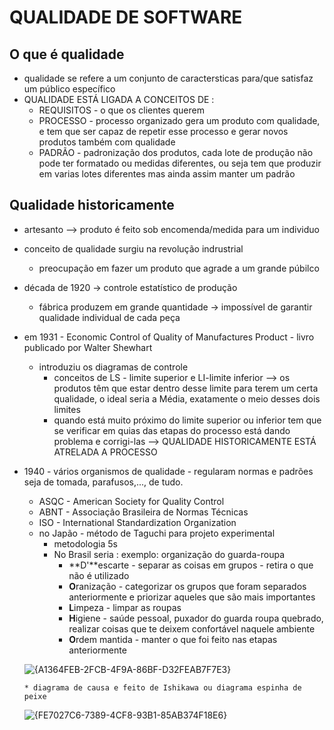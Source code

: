 # QUALIDADE DE SOFTWARE 
## O que é qualidade
* qualidade se refere a um conjunto de caractersticas para/que satisfaz um público específico
* QUALIDADE ESTÁ LIGADA A CONCEITOS DE :
  * REQUISITOS - o que os clientes querem
  * PROCESSO - processo organizado gera um produto com qualidade, e tem que ser capaz de repetir esse processo e gerar novos produtos também com qualidade
  * PADRÃO - padronização dos produtos, cada lote de produção não pode ter formatado ou medidas diferentes, ou seja tem que produzir em varias lotes diferentes mas ainda assim manter um padrão
## Qualidade historicamente 
* artesanto --> produto é feito sob encomenda/medida para um individuo
* conceito de qualidade surgiu na revolução indrustrial
  * preocupação em fazer um produto que agrade a um grande púbilco
* década de 1920 -> controle estatístico de produção  
  * fábrica produzem em grande quantidade -> impossível de garantir qualidade individual de cada peça
* em 1931 - Economic Control of Quality of Manufactures Product - livro publicado por Walter Shewhart 
  * introduziu os diagramas de controle
    * conceitos de LS - limite superior e LI-limite inferior --> os produtos têm que estar dentro desse limite para terem um certa qualidade, o ideal seria a Média, exatamente o meio desses dois limites
    * quando está muito próximo do limite superior ou inferior tem que se verificar em quias das etapas do processo está dando problema e corrigi-las --> QUALIDADE HISTORICAMENTE ESTÁ ATRELADA A PROCESSO
* 1940 - vários organismos de qualidade - regularam normas e padrões seja de tomada, parafusos,..., de tudo.
  * ASQC - American Society for Quality Control
  * ABNT - Associação Brasileira de Normas Técnicas
  * ISO - International Standardization Organization
  * no Japão - método de Taguchi para projeto experimental
      * metodologia 5s
      * No Brasil seria : exemplo: organização do guarda-roupa
        * **D'**escarte - separar as coisas em grupos -  retira o que não é utilizado
        * **O**ranização - categorizar os grupos que foram separados anteriormente e priorizar aqueles que são mais importantes 
        * **L**impeza - limpar as roupas
        * **H**igiene - saúde pessoal, puxador do guarda roupa quebrado, realizar coisas que te deixem confortável naquele ambiente
        * **O**rdem mantida - manter o que foi feito nas etapas anteriormente

  ![{A1364FEB-2FCB-4F9A-86BF-D32FEAB7F7E3}](https://github.com/user-attachments/assets/ec64d471-7bdf-4635-a5ea-383b1e31decb)

      * diagrama de causa e feito de Ishikawa ou diagrama espinha de peixe

  ![{FE7027C6-7389-4CF8-93B1-85AB374F18E6}](https://github.com/user-attachments/assets/fdb02ae8-d080-4353-89eb-f0c74fbffa0c)
